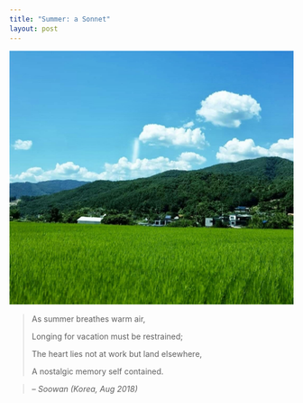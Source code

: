 ```yaml
---
title: "Summer: a Sonnet"
layout: post
---
```

![summer](/assets/summer.jpg)

> As summer breathes warm air,
>
> Longing for vacation must be restrained;
>
> The heart lies not at work but land elsewhere,
>
> A nostalgic memory self contained.

> – _Soowan (Korea, Aug 2018)_
